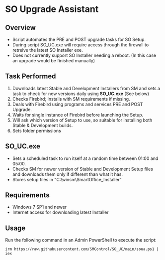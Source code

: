 # SO Upgrade Assistant

## Overview

- Script automates the PRE and POST upgrade tasks for SO Setup.
- During script SO_UC.exe will require access through the firewall to retreive the latest SO Installer exe.
- Does not currently support SO Installer needing a reboot. (In this case an upgrade would be finished manually)

## Task Performed
1. Downloads latest Stable and Development Installers from SM and sets a task to check for new versions daily using **SO_UC.exe** (See below)
3. Checks Firebird; Installs with SM requirements if missing.
4. Deals with Firebird using programs and services PRE and POST Upgrade.
5. Waits for single instance of Firebird before launching the Setup.
6. Will ask which version of Setup to use, so suitable for installing both Stable & Development builds.
7. Sets folder permissions

## SO_UC.exe

- Sets a scheduled task to run itself at a random time between 01:00 and 05:00.
- Checks SM for newer version of Stable and Development Setup files and downloads them only if different than what it has.
- Stores setup files in "C:\winsm\SmartOffice_Installer"

## Requirements

- Windows 7 SP1 and newer
- Internet access for downloading latest Installer

## Usage

Run the following command in an Admin PowerShell to execute the script:
```
irm https://raw.githubusercontent.com/SMControl/SO_UC/main/soua.ps1 | iex
```

